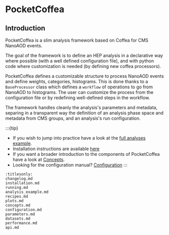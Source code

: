 # PocketCoffea

## Introduction

PocketCoffea is a slim analysis framework based on Coffea for CMS NanoAOD events.

The goal of the framework is to define an HEP analysis in a declarative way where possible (with a well defined
configuration file), and with python code where customization is needed (by defining new coffea processors).

PocketCoffea defines a customizable structure to process NanoAOD events and define weights, categories, histograms. This
is done thanks to a `BaseProcessor` class which defines a `workflow` of operations to go from NanoAOD to histograms.
The user can customize the process from the configuration file or by redefining well-defined steps in the workflow.

The framework handles cleanly the analysis's parameters and metadata, separing in a transparent way the definition of an
analysis phase space and metadata from CMS groups, and an analysis's run configuration. 

:::{tip}
- If you wish to jump into practice have a look at the [full analyses example](./analysis_example.md). 
- Installation instructions are available [here](./installation.md)
- If you want a broader introduction to the components of PocketCoffea have a look at [Concepts](./concepts.md).
- Looking for the configuration manual? [Configuration](./configuration.md)
:::

```{toctree}
:titlesonly:
changelog.md
installation.md
running.md
analysis_example.md
recipes.md
plots.md
concepts.md
configuration.md
parameters.md
datasets.md
performance.md
api.md
```

